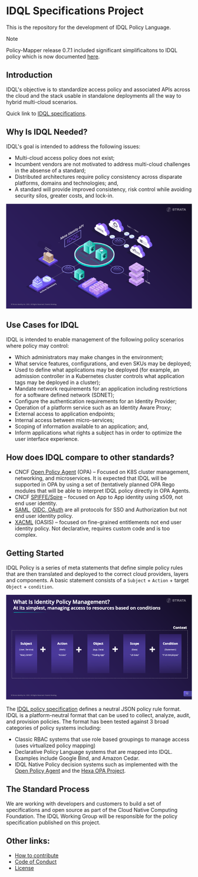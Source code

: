 # IDQL Specifications Project

This is the repository for the development of IDQL Policy Language. 

> [!Note]
> Policy-Mapper release 0.7.1 included significant simplificaitons to IDQL policy which is now documented [here](Hexa-IDQL-specification.md). 

## Introduction

IDQL's objective is to standardize access policy and associated APIs across the cloud and the stack usable in 
standalone deployments all the way to hybrid multi-cloud scenarios.

Quick link to [IDQL specifications](Hexa-IDQL-specification.md).

## Why Is IDQL Needed?
IDQL's goal is intended to address the following issues:
* Multi-cloud access policy does not exist;
* Incumbent vendors are not motivated to address multi-cloud challenges in the absense of a standard;
* Distributed architectures require policy consistency across disparate platforms, domains and technologies; and,
* A standard will provide improved consistency, risk control while avoiding security silos, greater costs, and lock-in.

![](./collateral/images/IDQL-3d.png "IDQL 3D")

## Use Cases for IDQL
IDQL is intended to enable management of the following policy scenarios where policy may control:
* Which administrators may make changes in the environment;
* What service features, configurations, and even SKUs may be deployed;
* Used to define what applications may be deployed (for example, an admission controller in a
  Kubernetes cluster controls what application tags may be deployed in a cluster);
* Mandate network requirements for an application including restrictions for a
  software defined network (SDNET);
* Configure the authentication requirements for an Identity Provider;
* Operation of a platform service such as an Identity Aware Proxy;
* External access to application endpoints;
* Internal access between micro-services;
* Scoping of information available to an application; and,
* Inform applications what rights a subject has in order to optimize the user interface experience.

## How does IDQL compare to other standards?
* CNCF [Open Policy Agent](https://www.openpolicyagent.org) (OPA) – Focused on K8S cluster management, networking, and 
  microservices. It is expected that IDQL will be supported in OPA by using a set of (tentatively
  planned OPA Rego modules that will be able to interpret IDQL policy directly in OPA Agents.
* CNCF [SPIFFE/Spire](https://spiffe.io) – focused on App to App identity using x509, not end user identity.
* [SAML](https://www.oasis-open.org/committees/tc_home.php?wg_abbrev=security), [OIDC](https://openid.net),[ OAuth](https://tools.ietf.org/wg/oauth/) are all protocols for SSO and Authorization but not end user identity policy.
* [XACML](https://www.oasis-open.org/committees/tc_home.php?wg_abbrev=xacml) (OASIS) – focused on fine-grained 
  entitlements not end user identity policy. Not declarative, requires custom code and is too complex.

## Getting Started

IDQL Policy is a series of meta statements that define simple policy rules that are then translated and deployed to 
the correct cloud providers, layers and components. A basic statement consists of a `Subject` + `Action` + target 
`Object` + `condition`.

![](./collateral/images/IDQL-statement.png "IDQL Statement")

The [IDQL policy specification](Hexa-IDQL-specification.md) defines a neutral JSON policy rule format. IDQL is a platform-neutral format that 
can be used to collect, analyze, audit, and provision policies.  The format has been tested against 3 broad categories
of policy systems including:

* Classic RBAC systems that use role based groupings to manage access (uses virtualized policy mapping)
* Declarative Policy Language systems that are mapped into IDQL. Examples include Google Bind, and Amazon Cedar.
* IDQL Native Policy decision systems such as implemented with the [Open Policy Agent](https://www.openpolicyagent.org) and the [Hexa OPA Project](https://github.com/hexa-org/policy-opa).

## The Standard Process

We are working with developers and customers to build a set of specifications and open source as part of the Cloud 
Native Computing Foundation. The IDQL Working Group will be responsible for the policy specification 
published on this project. 

## Other links:

* [How to contribute](CONTRIBUTING.md)
* [Code of Conduct](CODE_OF_CONDUCT.md)
* [License](LICENSE)
